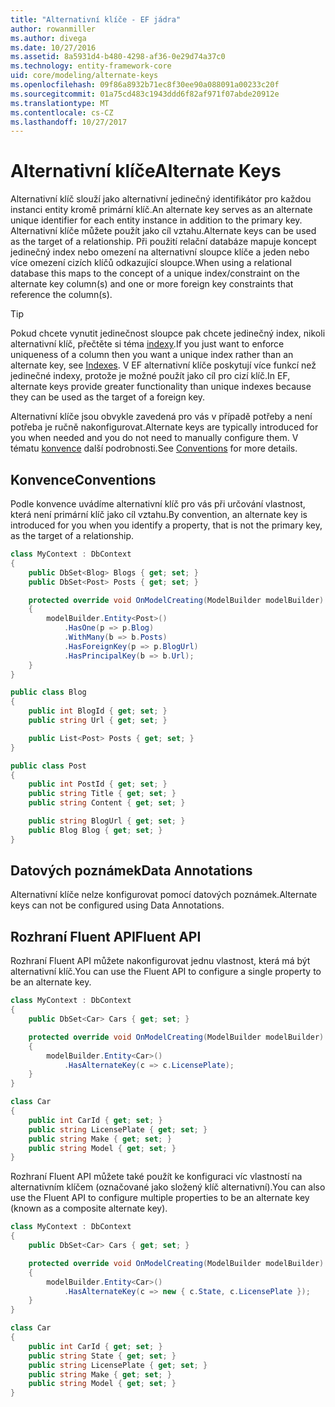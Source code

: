 ```yaml
---
title: "Alternativní klíče - EF jádra"
author: rowanmiller
ms.author: divega
ms.date: 10/27/2016
ms.assetid: 8a5931d4-b480-4298-af36-0e29d74a37c0
ms.technology: entity-framework-core
uid: core/modeling/alternate-keys
ms.openlocfilehash: 09f86a8932b71ec8f30ee90a088091a00233c20f
ms.sourcegitcommit: 01a75cd483c1943ddd6f82af971f07abde20912e
ms.translationtype: MT
ms.contentlocale: cs-CZ
ms.lasthandoff: 10/27/2017
---
```

# <a name="alternate-keys"></a><span data-ttu-id="b0e2c-102">Alternativní klíče</span><span class="sxs-lookup"><span data-stu-id="b0e2c-102">Alternate Keys</span></span>

<span data-ttu-id="b0e2c-103">Alternativní klíč slouží jako alternativní jedinečný identifikátor pro každou instanci entity kromě primární klíč.</span><span class="sxs-lookup"><span data-stu-id="b0e2c-103">An alternate key serves as an alternate unique identifier for each entity instance in addition to the primary key.</span></span> <span data-ttu-id="b0e2c-104">Alternativní klíče můžete použít jako cíl vztahu.</span><span class="sxs-lookup"><span data-stu-id="b0e2c-104">Alternate keys can be used as the target of a relationship.</span></span> <span data-ttu-id="b0e2c-105">Při použití relační databáze mapuje koncept jedinečný index nebo omezení na alternativní sloupce klíče a jeden nebo více omezení cizích klíčů odkazující sloupce.</span><span class="sxs-lookup"><span data-stu-id="b0e2c-105">When using a relational database this maps to the concept of a unique index/constraint on the alternate key column(s) and one or more foreign key constraints that reference the column(s).</span></span>

> [!TIP]  
> <span data-ttu-id="b0e2c-106">Pokud chcete vynutit jedinečnost sloupce pak chcete jedinečný index, nikoli alternativní klíč, přečtěte si téma [indexy](indexes.md).</span><span class="sxs-lookup"><span data-stu-id="b0e2c-106">If you just want to enforce uniqueness of a column then you want a unique index rather than an alternate key, see [Indexes](indexes.md).</span></span> <span data-ttu-id="b0e2c-107">V EF alternativní klíče poskytují více funkcí než jedinečné indexy, protože je možné použít jako cíl pro cizí klíč.</span><span class="sxs-lookup"><span data-stu-id="b0e2c-107">In EF, alternate keys provide greater functionality than unique indexes because they can be used as the target of a foreign key.</span></span>

<span data-ttu-id="b0e2c-108">Alternativní klíče jsou obvykle zavedená pro vás v případě potřeby a není potřeba je ručně nakonfigurovat.</span><span class="sxs-lookup"><span data-stu-id="b0e2c-108">Alternate keys are typically introduced for you when needed and you do not need to manually configure them.</span></span> <span data-ttu-id="b0e2c-109">V tématu [konvence](#conventions) další podrobnosti.</span><span class="sxs-lookup"><span data-stu-id="b0e2c-109">See [Conventions](#conventions) for more details.</span></span>

## <a name="conventions"></a><span data-ttu-id="b0e2c-110">Konvence</span><span class="sxs-lookup"><span data-stu-id="b0e2c-110">Conventions</span></span>

<span data-ttu-id="b0e2c-111">Podle konvence uvádíme alternativní klíč pro vás při určování vlastnost, která není primární klíč jako cíl vztahu.</span><span class="sxs-lookup"><span data-stu-id="b0e2c-111">By convention, an alternate key is introduced for you when you identify a property, that is not the primary key, as the target of a relationship.</span></span>

<!-- [!code-csharp[Main](samples/core/Modeling/Conventions/Samples/AlternateKey.cs?highlight=12)] -->
``` csharp
class MyContext : DbContext
{
    public DbSet<Blog> Blogs { get; set; }
    public DbSet<Post> Posts { get; set; }

    protected override void OnModelCreating(ModelBuilder modelBuilder)
    {
        modelBuilder.Entity<Post>()
            .HasOne(p => p.Blog)
            .WithMany(b => b.Posts)
            .HasForeignKey(p => p.BlogUrl)
            .HasPrincipalKey(b => b.Url);
    }
}

public class Blog
{
    public int BlogId { get; set; }
    public string Url { get; set; }

    public List<Post> Posts { get; set; }
}

public class Post
{
    public int PostId { get; set; }
    public string Title { get; set; }
    public string Content { get; set; }

    public string BlogUrl { get; set; }
    public Blog Blog { get; set; }
}
```

## <a name="data-annotations"></a><span data-ttu-id="b0e2c-112">Datových poznámek</span><span class="sxs-lookup"><span data-stu-id="b0e2c-112">Data Annotations</span></span>

<span data-ttu-id="b0e2c-113">Alternativní klíče nelze konfigurovat pomocí datových poznámek.</span><span class="sxs-lookup"><span data-stu-id="b0e2c-113">Alternate keys can not be configured using Data Annotations.</span></span>

## <a name="fluent-api"></a><span data-ttu-id="b0e2c-114">Rozhraní Fluent API</span><span class="sxs-lookup"><span data-stu-id="b0e2c-114">Fluent API</span></span>

<span data-ttu-id="b0e2c-115">Rozhraní Fluent API můžete nakonfigurovat jednu vlastnost, která má být alternativní klíč.</span><span class="sxs-lookup"><span data-stu-id="b0e2c-115">You can use the Fluent API to configure a single property to be an alternate key.</span></span>

<!-- [!code-csharp[Main](samples/core/Modeling/FluentAPI/Samples/AlternateKeySingle.cs?highlight=7,8)] -->
``` csharp
class MyContext : DbContext
{
    public DbSet<Car> Cars { get; set; }

    protected override void OnModelCreating(ModelBuilder modelBuilder)
    {
        modelBuilder.Entity<Car>()
            .HasAlternateKey(c => c.LicensePlate);
    }
}

class Car
{
    public int CarId { get; set; }
    public string LicensePlate { get; set; }
    public string Make { get; set; }
    public string Model { get; set; }
}
```

<span data-ttu-id="b0e2c-116">Rozhraní Fluent API můžete také použít ke konfiguraci víc vlastností na alternativním klíčem (označované jako složený klíč alternativní).</span><span class="sxs-lookup"><span data-stu-id="b0e2c-116">You can also use the Fluent API to configure multiple properties to be an alternate key (known as a composite alternate key).</span></span>

<!-- [!code-csharp[Main](samples/core/Modeling/FluentAPI/Samples/AlternateKeyComposite.cs?highlight=7,8)] -->
``` csharp
class MyContext : DbContext
{
    public DbSet<Car> Cars { get; set; }

    protected override void OnModelCreating(ModelBuilder modelBuilder)
    {
        modelBuilder.Entity<Car>()
            .HasAlternateKey(c => new { c.State, c.LicensePlate });
    }
}

class Car
{
    public int CarId { get; set; }
    public string State { get; set; }
    public string LicensePlate { get; set; }
    public string Make { get; set; }
    public string Model { get; set; }
}
```
